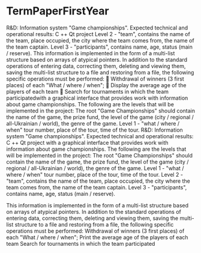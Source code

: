 # TermPaperFirstYear
R&amp;D: Information system "Game championships". Expected technical and operational results: C ++ Qt project  Level 2 - "team", contains the name of the team, place occupied, the city where the team comes from, the name of the team captain. Level 3 - "participants", contains name, age, status (main / reserve).  This information is implemented in the form of a multi-list structure based on arrays of atypical pointers. In addition to the standard operations of entering data, correcting them, deleting and viewing them, saving the multi-list structure to a file and restoring from a file, the following specific operations must be performed:  Withdrawal of winners (3 first places) of each "What / where / when";  Display the average age of the players of each team  Search for tournaments in which the team participatedwith a graphical interface that provides work with information about game championships. The following are the levels that will be implemented in the project: The root "Game Championships" should contain the name of the game, the prize fund, the level of the game (city / regional / all-Ukrainian / world), the genre of the game. Level 1 - "what / where / when" tour number, place of the tour, time of the tour.
R&D: Information system "Game championships".
Expected technical and operational results:
C ++ Qt project with a graphical interface that provides work with information about game championships.
The following are the levels that will be implemented in the project:
The root "Game Championships" should contain the name of the game, the prize fund, the level of the game (city / regional / all-Ukrainian / world), the genre of the game.
Level 1 - "what / where / when" tour number, place of the tour, time of the tour.
Level 2 - "team", contains the name of the team, place occupied, the city where the team comes from, the name of the team captain.
Level 3 - "participants", contains name, age, status (main / reserve).

This information is implemented in the form of a multi-list structure based on arrays of atypical pointers. In addition to the standard operations of entering data, correcting them, deleting and viewing them, saving the multi-list structure to a file and restoring from a file, the following specific operations must be performed:
Withdrawal of winners (3 first places) of each "What / where / when";
Print the average age of the players of each team
Search for tournaments in which the team participated
